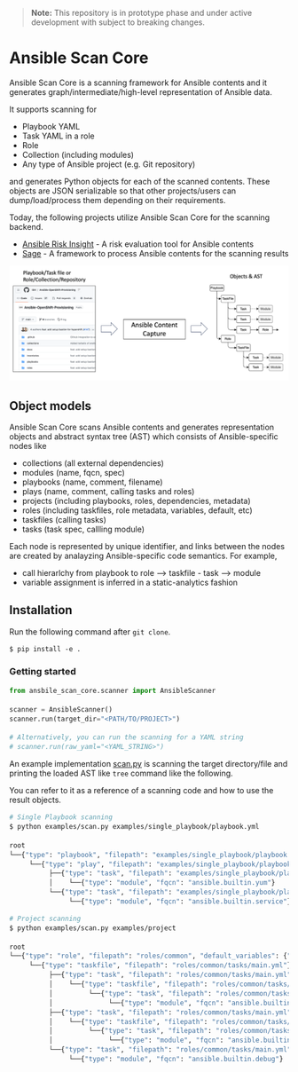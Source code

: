 > **Note:** This repository is in prototype phase and under active development with subject to breaking changes.

# Ansible Scan Core

Ansible Scan Core is a scanning framework for Ansible contents and it generates graph/intermediate/high-level representation of Ansible data.

It supports scanning for
- Playbook YAML
- Task YAML in a role
- Role
- Collection (including modules)
- Any type of Ansible project (e.g. Git repository)

and generates Python objects for each of the scanned contents. These objects are JSON serializable so that other projects/users can dump/load/process them depending on their requirements.

Today, the following projects utilize Ansible Scan Core for the scanning backend.

- [Ansible Risk Insight](https://github.com/ansible/ansible-risk-insight) - A risk evaluation tool for Ansible contents
- [Sage](https://github.com/IBM/sage) - A framework to process Ansible contents for the scanning results


![overview](docs/images/ansible-content-capture-overview.png)


## Object models

Ansible Scan Core scans Ansible contents and generates representation objects and abstract syntax tree (AST) which consists of Ansible-specific nodes like
- collections (all external dependencies)
- modules (name, fqcn, spec)
- playbooks (name, comment, filename)
- plays (name, comment, calling tasks and roles)
- projects (including playbooks, roles, dependencies, metadata)
- roles (including taskfiles, role metadata, variables, default, etc)
- taskfiles (calling tasks)
- tasks (task spec, callling module)

Each node is represented by unique identifier, and links between the nodes are created by analayzing Ansible-specific code semantics. For example, 
- call hierarlchy from playbook to role --> taskfile - task --> module
- variable assignment is inferred in a static-analytics fashion

## Installation

Run the following command after `git clone`.

```
$ pip install -e .
```

### Getting started

```python
from ansbile_scan_core.scanner import AnsibleScanner

scanner = AnsibleScanner()
scanner.run(target_dir="<PATH/TO/PROJECT>")

# Alternatively, you can run the scanning for a YAML string
# scanner.run(raw_yaml="<YAML_STRING>")
```

An example implementation [scan.py](examples/scan.py) is scanning the target directory/file and printing the loaded AST like `tree` command like the following.

You can refer to it as a reference of a scanning code and how to use the result objects.

```bash
# Single Playbook scanning
$ python examples/scan.py examples/single_playbook/playbook.yml

root
└──{"type": "playbook", "filepath": "examples/single_playbook/playbook.yml"}
     └──{"type": "play", "filepath": "examples/single_playbook/playbook.yml"}
          ├──{"type": "task", "filepath": "examples/single_playbook/playbook.yml", "lines": "4 - 8", "name": "Ensure apache is at the latest version", "module": "yum"}
          │    └──{"type": "module", "fqcn": "ansible.builtin.yum"}
          └──{"type": "task", "filepath": "examples/single_playbook/playbook.yml", "lines": "9 - 13", "name": "Ensure apache is running", "module": "service"}
               └──{"type": "module", "fqcn": "ansible.builtin.service"}
```

```bash
# Project scanning
$ python examples/scan.py examples/project

root
└──{"type": "role", "filepath": "roles/common", "default_variables": {"foo": "bar"}}
     └──{"type": "taskfile", "filepath": "roles/common/tasks/main.yml"}
          ├──{"type": "task", "filepath": "roles/common/tasks/main.yml", "lines": "2 - 5", "name": "Install the correct web server for RHEL", "module": "ansible.builtin.import_tasks"}
          │    └──{"type": "taskfile", "filepath": "roles/common/tasks/redhat.yml"}
          │         └──{"type": "task", "filepath": "roles/common/tasks/redhat.yml", "lines": "2 - 6", "name": "Install web server", "module": "ansible.builtin.yum"}
          │              └──{"type": "module", "fqcn": "ansible.builtin.yum"}
          ├──{"type": "task", "filepath": "roles/common/tasks/main.yml", "lines": "6 - 9", "name": "Install the correct web server for Debian", "module": "ansible.builtin.import_tasks"}
          │    └──{"type": "taskfile", "filepath": "roles/common/tasks/debian.yml"}
          │         └──{"type": "task", "filepath": "roles/common/tasks/debian.yml", "lines": "2 - 6", "name": "Install web server", "module": "ansible.builtin.apt"}
          │              └──{"type": "module", "fqcn": "ansible.builtin.apt"}
          └──{"type": "task", "filepath": "roles/common/tasks/main.yml", "lines": "10 - 13", "name": "Print a variable", "module": "debug"}
               └──{"type": "module", "fqcn": "ansible.builtin.debug"}
```
